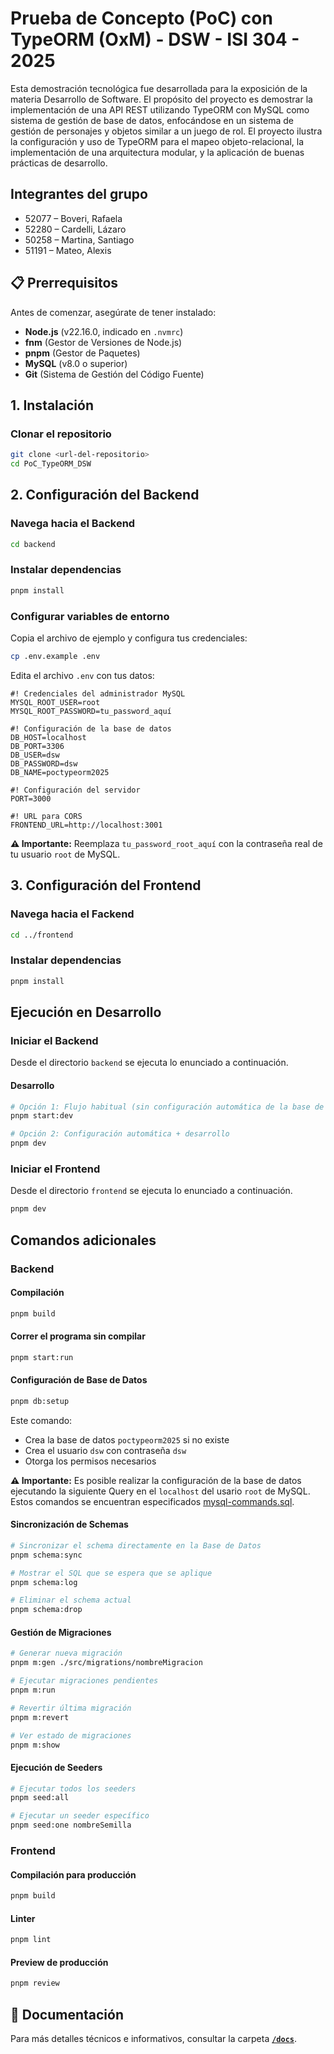 # Prueba de Concepto (PoC) con TypeORM (OxM) - DSW - ISI 304 - 2025

Esta demostración tecnológica fue desarrollada para la exposición de la materia Desarrollo de Software. El propósito del proyecto es demostrar la implementación de una API REST utilizando TypeORM con MySQL como sistema de gestión de base de datos, enfocándose en un sistema de gestión de personajes y objetos similar a un juego de rol. El proyecto ilustra la configuración y uso de TypeORM para el mapeo objeto-relacional, la implementación de una arquitectura modular, y la aplicación de buenas prácticas de desarrollo.

## Integrantes del grupo

- 52077 – Boveri, Rafaela
- 52280 – Cardelli, Lázaro
- 50258 – Martina, Santiago
- 51191 – Mateo, Alexis

## 📋 Prerrequisitos

Antes de comenzar, asegúrate de tener instalado:

- **Node.js** (v22.16.0, indicado en `.nvmrc`)
- **fnm** (Gestor de Versiones de Node.js)
- **pnpm** (Gestor de Paquetes)
- **MySQL** (v8.0 o superior)
- **Git** (Sistema de Gestión del Código Fuente)

## 1. Instalación

### Clonar el repositorio

```bash
git clone <url-del-repositorio>
cd PoC_TypeORM_DSW
```

## 2. Configuración del Backend

### Navega hacia el Backend

```bash
cd backend
```

### Instalar dependencias

```bash
pnpm install
```

### Configurar variables de entorno

Copia el archivo de ejemplo y configura tus credenciales:

```bash
cp .env.example .env
```

Edita el archivo `.env` con tus datos:

```env
#! Credenciales del administrador MySQL
MYSQL_ROOT_USER=root
MYSQL_ROOT_PASSWORD=tu_password_aquí

#! Configuración de la base de datos
DB_HOST=localhost
DB_PORT=3306
DB_USER=dsw
DB_PASSWORD=dsw
DB_NAME=poctypeorm2025

#! Configuración del servidor
PORT=3000

#! URL para CORS
FRONTEND_URL=http://localhost:3001
```

**⚠️ Importante:** Reemplaza `tu_password_root_aquí` con la contraseña real de tu usuario `root` de MySQL.

## 3. Configuración del Frontend

### Navega hacia el Fackend

```bash
cd ../frontend
```

### Instalar dependencias

```bash
pnpm install
```

## Ejecución en Desarrollo

### Iniciar el Backend

Desde el directorio `backend` se ejecuta lo enunciado a continuación.

#### Desarrollo

```bash
# Opción 1: Flujo habitual (sin configuración automática de la base de datos)
pnpm start:dev

# Opción 2: Configuración automática + desarrollo
pnpm dev
```

### Iniciar el Frontend

Desde el directorio `frontend` se ejecuta lo enunciado a continuación.

```bash
pnpm dev
```

## Comandos adicionales

### Backend

#### Compilación

```bash
pnpm build
```

#### Correr el programa sin compilar

```bash
pnpm start:run
```

#### Configuración de Base de Datos

```bash
pnpm db:setup
```

Este comando:

- Crea la base de datos `poctypeorm2025` si no existe
- Crea el usuario `dsw` con contraseña `dsw`
- Otorga los permisos necesarios

**⚠️ Importante:** Es posible realizar la configuración de la base de datos ejecutando la siguiente Query en el `localhost` del usario `root` de MySQL. Estos comandos se encuentran especificados [mysql-commands.sql](./docs/mysql-commands.sql).

#### Sincronización de Schemas

```bash
# Sincronizar el schema directamente en la Base de Datos
pnpm schema:sync

# Mostrar el SQL que se espera que se aplique
pnpm schema:log

# Eliminar el schema actual
pnpm schema:drop
```

#### Gestión de Migraciones

```bash
# Generar nueva migración
pnpm m:gen ./src/migrations/nombreMigracion

# Ejecutar migraciones pendientes
pnpm m:run

# Revertir última migración
pnpm m:revert

# Ver estado de migraciones
pnpm m:show
```

#### Ejecución de Seeders

```bash
# Ejecutar todos los seeders
pnpm seed:all

# Ejecutar un seeder específico
pnpm seed:one nombreSemilla
```

### Frontend

#### Compilación para producción

```bash
pnpm build
```

#### Linter

```bash
pnpm lint
```

#### Preview de producción

```bash
pnpm review
```

## 📖 Documentación

Para más detalles técnicos e informativos, consultar la carpeta [**`/docs`**](./docs).
